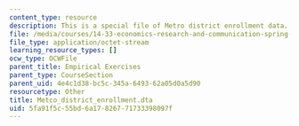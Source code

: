 ```yaml
---
content_type: resource
description: This is a special file of Metro district enrollment data.
file: /media/courses/14-33-economics-research-and-communication-spring-2012/5fa91f5c55bd6a17826771733398097f_Metco_district_enrollment.dta
file_type: application/octet-stream
learning_resource_types: []
ocw_type: OCWFile
parent_title: Empirical Exercises
parent_type: CourseSection
parent_uid: 4e4c1d38-bc5c-345a-6493-62a05d0a5d90
resourcetype: Other
title: Metco_district_enrollment.dta
uid: 5fa91f5c-55bd-6a17-8267-71733398097f
---
```

